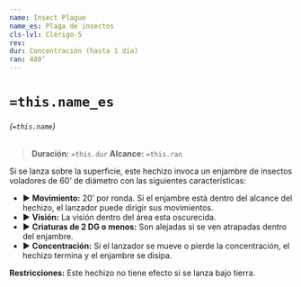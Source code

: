 ```yaml
---
name: Insect Plague
name_es: Plaga de insectos
cls-lvl: Clérigo-5
rev: 
dur: Concentración (hasta 1 día)
ran: 480’
---
```

# `=this.name_es`
###### (`=this.name`)

>**Duración:** `=this.dur`
>**Alcance:** `=this.ran`

Si se lanza sobre la superficie, este hechizo invoca un enjambre de insectos voladores de 60’ de diámetro con las siguientes características: 
- ▶ **Movimiento:** 20’ por ronda. Si el enjambre está dentro del alcance del hechizo, el lanzador puede dirigir sus movimientos. 
- ▶ **Visión:** La visión dentro del área esta oscurecida. 
- ▶ **Criaturas de 2 DG o menos:** Son alejadas si se ven atrapadas dentro del enjambre. 
- ▶ **Concentración:** Si el lanzador se mueve o pierde la concentración, el hechizo termina y el enjambre se disipa.

**Restricciones:** Este hechizo no tiene efecto si se lanza bajo tierra.